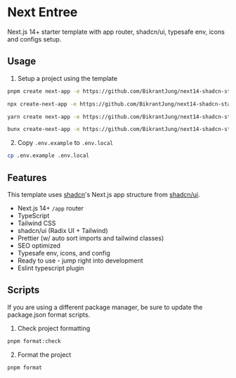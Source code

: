 # Next Entree

Next.js 14+ starter template with app router, shadcn/ui, typesafe env, icons and configs setup.

## Usage

1. Setup a project using the template

```bash
pnpm create next-app -e https://github.com/BikrantJung/next14-shadcn-starter
```

```bash
npx create-next-app -e https://github.com/BikrantJung/next14-shadcn-starter
```

```bash
yarn create next-app -e https://github.com/BikrantJung/next14-shadcn-starter
```

```bash
bunx create-next-app -e https://github.com/BikrantJung/next14-shadcn-starter
```

2. Copy `.env.example` to `.env.local`

```bash
cp .env.example .env.local
```

## Features

This template uses [shadcn](https://github.com/shadcn)'s Next.js app structure from [shadcn/ui](https://ui.shadcn.com/).

- Next.js 14+ `/app` router
- TypeScript
- Tailwind CSS
- shadcn/ui (Radix UI + Tailwind)
- Prettier (w/ auto sort imports and tailwind classes)
- SEO optimized
- Typesafe env, icons, and config
- Ready to use - jump right into development
- Eslint typescript plugin

## Scripts

If you are using a different package manager, be sure to update the package.json format scripts.

1. Check project formatting

```bash
pnpm format:check
```

2. Format the project

```bash
pnpm format
```

